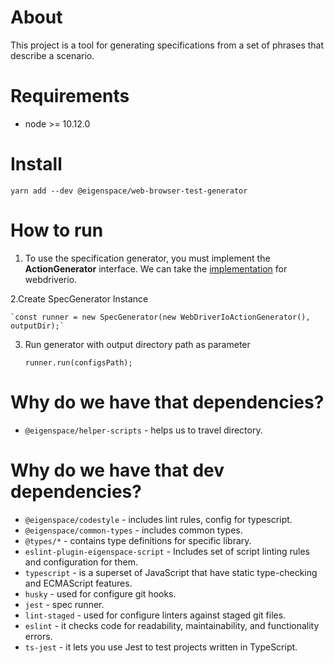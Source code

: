 # About

This project is a tool for generating specifications from a set of phrases that describe a scenario.

# Requirements

* node >= 10.12.0

# Install

`yarn add --dev @eigenspace/web-browser-test-generator`

# How to run

1. To use the specification generator, you must implement the **ActionGenerator** interface.
We can take the [implementation](https://github.com/eigenspace/web-wdio-e2e-kit) for webdriverio.

2.Create SpecGenerator Instance

    `const runner = new SpecGenerator(new WebDriverIoActionGenerator(), outputDir);`

3. Run generator with output directory path as parameter

    `runner.run(configsPath);`


# Why do we have that dependencies?

* `@eigenspace/helper-scripts` - helps us to travel directory.

# Why do we have that dev dependencies?

* `@eigenspace/codestyle` - includes lint rules, config for typescript.
* `@eigenspace/common-types` - includes common types.
* `@types/*` - contains type definitions for specific library.
* `eslint-plugin-eigenspace-script` - Includes set of script linting rules and configuration for them.
* `typescript` - is a superset of JavaScript that have static type-checking and ECMAScript features.
* `husky` - used for configure git hooks.
* `jest` - spec runner.
* `lint-staged` - used for configure linters against staged git files.
* `eslint` - it checks code for readability, maintainability, and functionality errors.
* `ts-jest` - it lets you use Jest to test projects written in TypeScript.

